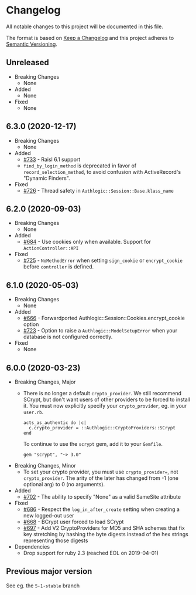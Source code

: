 # Changelog

All notable changes to this project will be documented in this file.

The format is based on [Keep a Changelog](http://keepachangelog.com/en/1.0.0/)
and this project adheres to [Semantic Versioning](http://semver.org/spec/v2.0.0.html).

## Unreleased

* Breaking Changes
  * None
* Added
  * None
* Fixed
  * None

## 6.3.0 (2020-12-17)

* Breaking Changes
  * None
* Added
  * [#733](https://github.com/binarylogic/authlogic/pull/733) - Raisl 6.1 support
  * `find_by_login_method` is deprecated in favor of `record_selection_method`,
    to avoid confusion with ActiveRecord's "Dynamic Finders".
* Fixed
  * [#726](https://github.com/binarylogic/authlogic/issues/726) - Thread
    safety in `Authlogic::Session::Base.klass_name`

## 6.2.0 (2020-09-03)

* Breaking Changes
  * None
* Added
  * [#684](https://github.com/binarylogic/authlogic/pull/684) - Use cookies
    only when available. Support for `ActionController::API`
* Fixed
  * [#725](https://github.com/binarylogic/authlogic/pull/725) - `NoMethodError`
    when setting `sign_cookie` or `encrypt_cookie` before `controller` is
    defined.

## 6.1.0 (2020-05-03)

* Breaking Changes
  * None
* Added
  * [#666](https://github.com/binarylogic/authlogic/pull/666) -
    Forwardported Authlogic::Session::Cookies.encrypt_cookie option
  * [#723](https://github.com/binarylogic/authlogic/pull/723) -
    Option to raise a `Authlogic::ModelSetupError` when your database is not
    configured correctly.
* Fixed
  * None

## 6.0.0 (2020-03-23)

* Breaking Changes, Major
  * There is no longer a default `crypto_provider`. We still recommend SCrypt,
    but don't want users of other providers to be forced to install it. You
    must now explicitly specify your `crypto_provider`, eg. in your `user.rb`.

        acts_as_authentic do |c|
          c.crypto_provider = ::Authlogic::CryptoProviders::SCrypt
        end

    To continue to use the `scrypt` gem, add it to your `Gemfile`.

        gem "scrypt", "~> 3.0"

* Breaking Changes, Minor
  * To set your crypto provider, you must use `crypto_provider=`, not
    `crypto_provider`. The arity of the later has changed from -1 (one optional
    arg) to 0 (no arguments).
* Added
  * [#702](https://github.com/binarylogic/authlogic/pull/702) - The ability to
    specify "None" as a valid SameSite attribute
* Fixed
  * [#686](https://github.com/binarylogic/authlogic/pull/686) - Respect
    the `log_in_after_create` setting when creating a new logged-out user
  * [#668](https://github.com/binarylogic/authlogic/pull/668) -
    BCrypt user forced to load SCrypt
  * [#697](https://github.com/binarylogic/authlogic/issues/697) - Add V2
    CryptoProviders for MD5 and SHA schemes that fix key stretching by hashing
    the byte digests instead of the hex strings representing those digests
* Dependencies
  * Drop support for ruby 2.3 (reached EOL on 2019-04-01)

## Previous major version

See eg. the `5-1-stable` branch

[1]: https://github.com/binarylogic/authlogic/blob/master/doc/use_normal_rails_validation.md
